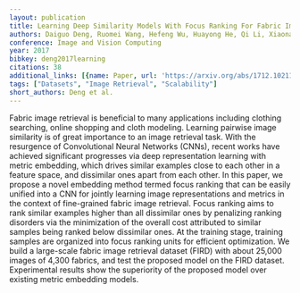```yaml
---
layout: publication
title: Learning Deep Similarity Models With Focus Ranking For Fabric Image Retrieval
authors: Daiguo Deng, Ruomei Wang, Hefeng Wu, Huayong He, Qi Li, Xiaonan Luo
conference: Image and Vision Computing
year: 2017
bibkey: deng2017learning
citations: 38
additional_links: [{name: Paper, url: 'https://arxiv.org/abs/1712.10211'}]
tags: ["Datasets", "Image Retrieval", "Scalability"]
short_authors: Deng et al.
---
```

Fabric image retrieval is beneficial to many applications including clothing
searching, online shopping and cloth modeling. Learning pairwise image
similarity is of great importance to an image retrieval task. With the
resurgence of Convolutional Neural Networks (CNNs), recent works have achieved
significant progresses via deep representation learning with metric embedding,
which drives similar examples close to each other in a feature space, and
dissimilar ones apart from each other. In this paper, we propose a novel
embedding method termed focus ranking that can be easily unified into a CNN for
jointly learning image representations and metrics in the context of
fine-grained fabric image retrieval. Focus ranking aims to rank similar
examples higher than all dissimilar ones by penalizing ranking disorders via
the minimization of the overall cost attributed to similar samples being ranked
below dissimilar ones. At the training stage, training samples are organized
into focus ranking units for efficient optimization. We build a large-scale
fabric image retrieval dataset (FIRD) with about 25,000 images of 4,300
fabrics, and test the proposed model on the FIRD dataset. Experimental results
show the superiority of the proposed model over existing metric embedding
models.